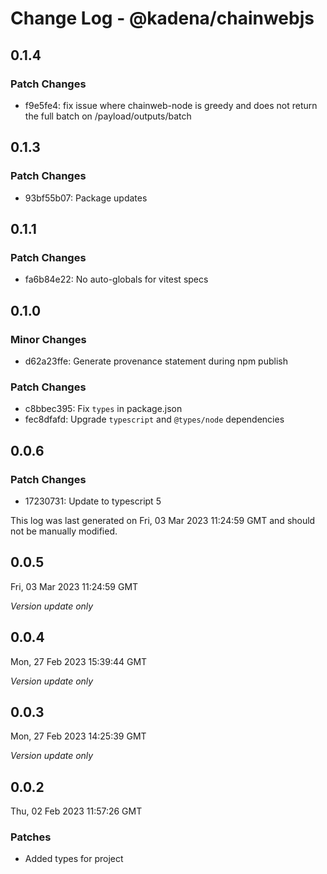 # Change Log - @kadena/chainwebjs

## 0.1.4

### Patch Changes

- f9e5fe4: fix issue where chainweb-node is greedy and does not return the full
  batch on /payload/outputs/batch

## 0.1.3

### Patch Changes

- 93bf55b07: Package updates

## 0.1.1

### Patch Changes

- fa6b84e22: No auto-globals for vitest specs

## 0.1.0

### Minor Changes

- d62a23ffe: Generate provenance statement during npm publish

### Patch Changes

- c8bbec395: Fix `types` in package.json
- fec8dfafd: Upgrade `typescript` and `@types/node` dependencies

## 0.0.6

### Patch Changes

- 17230731: Update to typescript 5

This log was last generated on Fri, 03 Mar 2023 11:24:59 GMT and should not be
manually modified.

## 0.0.5

Fri, 03 Mar 2023 11:24:59 GMT

_Version update only_

## 0.0.4

Mon, 27 Feb 2023 15:39:44 GMT

_Version update only_

## 0.0.3

Mon, 27 Feb 2023 14:25:39 GMT

_Version update only_

## 0.0.2

Thu, 02 Feb 2023 11:57:26 GMT

### Patches

- Added types for project
